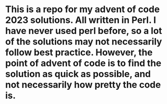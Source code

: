 # This is a repo for my advent of code 2023 solutions. All written in Perl. I have never used perl before, so a lot of the solutions may not necessarily follow best practice. However, the point of advent of code is to find the solution as quick as possible, and not necessarily how pretty the code is.